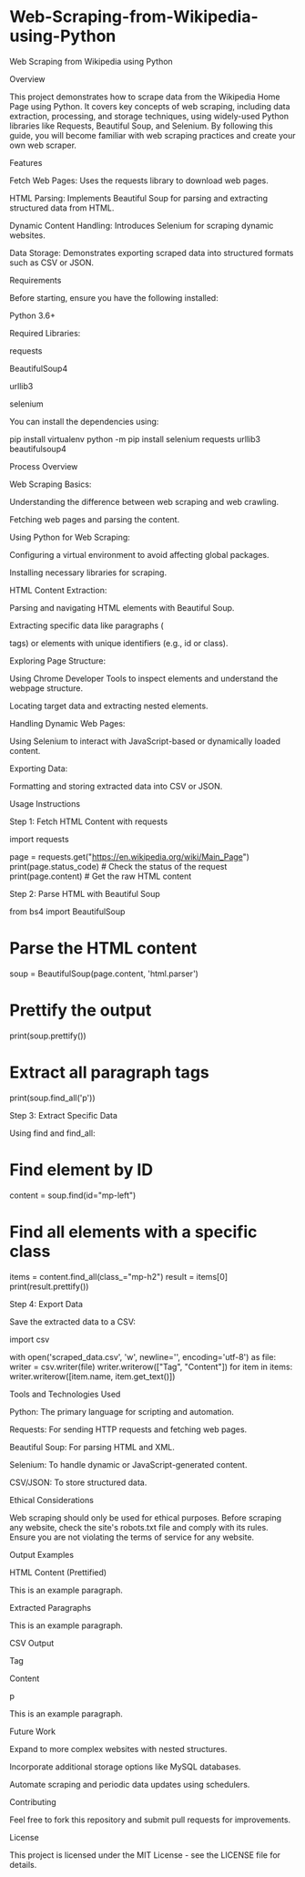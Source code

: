 # Web-Scraping-from-Wikipedia-using-Python
Web Scraping from Wikipedia using Python

Overview

This project demonstrates how to scrape data from the Wikipedia Home Page using Python. It covers key concepts of web scraping, including data extraction, processing, and storage techniques, using widely-used Python libraries like Requests, Beautiful Soup, and Selenium. By following this guide, you will become familiar with web scraping practices and create your own web scraper.

Features

Fetch Web Pages: Uses the requests library to download web pages.

HTML Parsing: Implements Beautiful Soup for parsing and extracting structured data from HTML.

Dynamic Content Handling: Introduces Selenium for scraping dynamic websites.

Data Storage: Demonstrates exporting scraped data into structured formats such as CSV or JSON.

Requirements

Before starting, ensure you have the following installed:

Python 3.6+

Required Libraries:

requests

BeautifulSoup4

urllib3

selenium

You can install the dependencies using:

pip install virtualenv
python -m pip install selenium requests urllib3 beautifulsoup4

Process Overview

Web Scraping Basics:

Understanding the difference between web scraping and web crawling.

Fetching web pages and parsing the content.

Using Python for Web Scraping:

Configuring a virtual environment to avoid affecting global packages.

Installing necessary libraries for scraping.

HTML Content Extraction:

Parsing and navigating HTML elements with Beautiful Soup.

Extracting specific data like paragraphs (<p> tags) or elements with unique identifiers (e.g., id or class).

Exploring Page Structure:

Using Chrome Developer Tools to inspect elements and understand the webpage structure.

Locating target data and extracting nested elements.

Handling Dynamic Web Pages:

Using Selenium to interact with JavaScript-based or dynamically loaded content.

Exporting Data:

Formatting and storing extracted data into CSV or JSON.

Usage Instructions

Step 1: Fetch HTML Content with requests

import requests

page = requests.get("https://en.wikipedia.org/wiki/Main_Page")
print(page.status_code)  # Check the status of the request
print(page.content)      # Get the raw HTML content

Step 2: Parse HTML with Beautiful Soup

from bs4 import BeautifulSoup

# Parse the HTML content
soup = BeautifulSoup(page.content, 'html.parser')

# Prettify the output
print(soup.prettify())

# Extract all paragraph tags
print(soup.find_all('p'))

Step 3: Extract Specific Data

Using find and find_all:

# Find element by ID
content = soup.find(id="mp-left")

# Find all elements with a specific class
items = content.find_all(class_="mp-h2")
result = items[0]
print(result.prettify())

Step 4: Export Data

Save the extracted data to a CSV:

import csv

with open('scraped_data.csv', 'w', newline='', encoding='utf-8') as file:
    writer = csv.writer(file)
    writer.writerow(["Tag", "Content"])
    for item in items:
        writer.writerow([item.name, item.get_text()])

Tools and Technologies Used

Python: The primary language for scripting and automation.

Requests: For sending HTTP requests and fetching web pages.

Beautiful Soup: For parsing HTML and XML.

Selenium: To handle dynamic or JavaScript-generated content.

CSV/JSON: To store structured data.

Ethical Considerations

Web scraping should only be used for ethical purposes. Before scraping any website, check the site's robots.txt file and comply with its rules. Ensure you are not violating the terms of service for any website.

Output Examples

HTML Content (Prettified)

<html>
 <body>
  <p>This is an example paragraph.</p>
 </body>
</html>

Extracted Paragraphs

This is an example paragraph.

CSV Output

Tag

Content

p

This is an example paragraph.

Future Work

Expand to more complex websites with nested structures.

Incorporate additional storage options like MySQL databases.

Automate scraping and periodic data updates using schedulers.

Contributing

Feel free to fork this repository and submit pull requests for improvements.

License

This project is licensed under the MIT License - see the LICENSE file for details.

